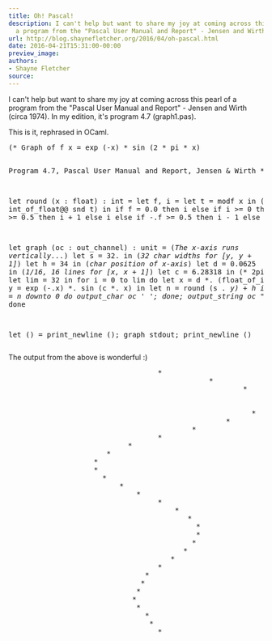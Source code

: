 ```yaml
---
title: Oh! Pascal!
description: I can't help but want to share my joy at coming across this pearl of
  a program from the "Pascal User Manual and Report" - Jensen and Wirth ...
url: http://blog.shaynefletcher.org/2016/04/oh-pascal.html
date: 2016-04-21T15:31:00-00:00
preview_image:
authors:
- Shayne Fletcher
source:
---
```


<p>
I can't help but want to share my joy at coming across this pearl of a program from the "Pascal User Manual and Report" - Jensen and Wirth (circa 1974). In my edition, it's program 4.7 (graph1.pas).
</p>
<p>
This is it, rephrased in OCaml.
</p><pre class="prettyprint ml">(* Graph of f x = exp (-x) * sin (2 * pi * x)

  Program 4.7, Pascal User Manual and Report, Jensen &amp; Wirth
*)

let round (x : float) : int =
  let f, i = 
    let t = modf x in 
    (fst t, int_of_float@@ snd t) in
  if f = 0.0 then i
  else if i &gt;= 0 then
    if f &gt;= 0.5 then i + 1 else i
  else if -.f &gt;= 0.5 then i - 1 else i

let graph (oc : out_channel) : unit =
  (*The x-axis runs vertically...*)
  let s = 32. in (*32 char widths for [y, y + 1]*)
  let h = 34 in (*char position of x-axis*)
  let d = 0.0625 in (*1/16, 16 lines for [x, x + 1]*)
  let c = 6.28318 in (* 2pi *)
  let lim = 32 in
  for i = 0 to lim do
    let x = d *. (float_of_int i) in
    let y = exp (-.x) *. sin (c *. x) in
    let n = round (s *. y) + h in
    for _ = n downto 0 do output_char oc ' '; done;
    output_string oc "*\n"
  done

let () = print_newline (); graph stdout; print_newline ()
</pre>
<p></p>
<p>The output from the above is wonderful :)
</p><pre>                                   *
                                               *
                                                       *
                                                            *
                                                            *
                                                         *
                                                   *
                                           *
                                   *
                            *
                       *
                    *
                    *
                      *
                          *
                              *
                                   *
                                       *
                                          *
                                            *
                                            *
                                           *
                                         *
                                      *
                                   *
                                *
                               *
                              *
                             *
                              *
                                *
                                 *
                                   *
</pre>
<p></p>
